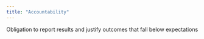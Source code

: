 ```yaml
---
title: "Accountability"
---
```

Obligation to report results and justify outcomes that fall below expectations


